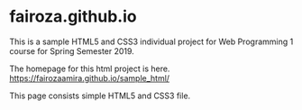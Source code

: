 # fairoza.github.io

This is a sample HTML5 and CSS3 individual project for Web Programming 1 course for Spring Semester 2019.

The homepage for this html project is here.
https://fairozaamira.github.io/sample_html/

This page consists simple HTML5 and CSS3 file.
